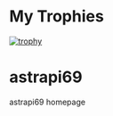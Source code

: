 # My Trophies

[![trophy](https://github-profile-trophy.vercel.app/?username=astrapi69)](https://github.com/ryo-ma/github-profile-trophy)

# astrapi69
astrapi69 homepage
